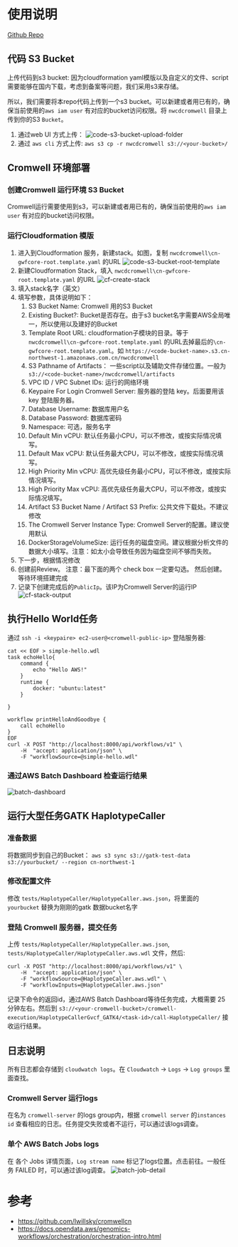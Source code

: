 # 使用说明

[Github Repo](https://github.com/kealiu/aws-genomics-workflow-cromwell-nwcd)

## 代码 S3 Bucket

上传代码到s3 bucket: 因为cloudformation yaml模版以及自定义的文件、script需要能够在国内下载，考虑到备案等问题，我们采用s3来存储。 

所以，我们需要将本repo代码上传到一个s3 bucket。可以新建或者用已有的，确保当前使用的`aws iam user` 有对应的bucket访问权限。将 `nwcdcromwell` 目录上传到你的S3 `Bucket`。 

1. 通过web UI 方式上传：
    ![code-s3-bucket-upload-folder](https://github.com/kealiu/aws-genomics-workflow-cromwell-nwcd/raw/master/docs/images/code-s3-bucket-upload-folder.png)
1. 通过 `aws cli` 方式上传: `aws s3 cp -r nwcdcromwell s3://<your-bucket>/`

## Cromwell 环境部署

### 创建Cromwell 运行环境 S3 Bucket

Cromwell运行需要使用到s3，可以新建或者用已有的，确保当前使用的`aws iam user` 有对应的bucket访问权限。

### 运行Cloudformation 模版

1. 进入到Cloudformation 服务，新建stack。如图，复制 `nwcdcromwell\cn-gwfcore-root.template.yaml` 的URL
    ![code-s3-bucket-root-template](https://github.com/kealiu/aws-genomics-workflow-cromwell-nwcd/raw/master/docs/images/code-s3-bucket-root-template.png)
1. 新建Cloudformation Stack，填入 `nwcdcromwell\cn-gwfcore-root.template.yaml` 的URL 
    ![cf-create-stack](https://github.com/kealiu/aws-genomics-workflow-cromwell-nwcd/raw/master/docs/images/cf-create-stack.png)
1. 填入stack名字（英文）
1. 填写参数，具体说明如下：
    1. S3 Bucket Name: Cromwell 用的S3 Bucket
    1. Existing Bucket?: Bucket是否存在。由于s3 bucket名字需要AWS全局唯一，所以使用以及建好的Bucket
    1. Template Root URL: cloudformation子模块的目录。等于 `nwcdcromwell\cn-gwfcore-root.template.yaml` 的URL去掉最后的`\cn-gwfcore-root.template.yaml`。如 `https://<code-bucket-name>.s3.cn-northwest-1.amazonaws.com.cn/nwcdcromwell`
    1. S3 Pathname of Artifacts： 一些script以及辅助文件存储位置。一般为 `s3://<code-bucket-name>/nwcdcromwell/artifacts`
    1. VPC ID / VPC Subnet IDs: 运行的网络环境
    1. Keypaire For Login Cromwell Server: 服务器的登陆 key。后面要用该 key 登陆服务器。
    1. Database Username: 数据库用户名
    1. Database Password: 数据库密码
    1. Namespace: 可选，服务名字
    1. Default Min vCPU: 默认任务最小CPU，可以不修改，或按实际情况填写。
    1. Default Max vCPU: 默认任务最大CPU，可以不修改，或按实际情况填写。
    1. High Priority Min vCPU: 高优先级任务最小CPU，可以不修改，或按实际情况填写。
    1. High Priority Max vCPU: 高优先级任务最大CPU，可以不修改，或按实际情况填写。
    1. Artifact S3 Bucket Name / Artifact S3 Prefix: 公共文件下载处。不建议修改
    1. The Cromwell Server Instance Type: Cromwell Server的配置。建议使用默认
    1. DockerStorageVolumeSize: 运行任务的磁盘空间。建议根据分析文件的数据大小填写。注意：如太小会导致任务因为磁盘空间不够而失败。
1. 下一步，根据情况修改
1. 创建前Review。 注意：最下面的两个 check box 一定要勾选。 然后创建。等待环境搭建完成
1. 记录下创建完成后的`PublicIp`。该IP为Cromwell Server的运行IP
    ![cf-stack-output](https://github.com/kealiu/aws-genomics-workflow-cromwell-nwcd/raw/master/docs/images/cf-stack-output.png)

## 执行Hello World任务

通过 `ssh -i <keypaire> ec2-user@<cromwell-public-ip>` 登陆服务器:

```
cat << EOF > simple-hello.wdl
task echoHello{
    command {
        echo "Hello AWS!"
    }
    runtime {
        docker: "ubuntu:latest"
    }

}

workflow printHelloAndGoodbye {
    call echoHello
}
EOF
curl -X POST "http://localhost:8000/api/workflows/v1" \
    -H  "accept: application/json" \
    -F "workflowSource=@simple-hello.wdl"
```

### 通过AWS Batch Dashboard 检查运行结果

![batch-dashboard](https://github.com/kealiu/aws-genomics-workflow-cromwell-nwcd/raw/master/docs/images/batch-dashboard.png)

## 运行大型任务GATK HaplotypeCaller

### 准备数据

将数据同步到自己的Bucket： `aws s3 sync s3://gatk-test-data s3://yourbucket/ --region cn-northwest-1`

### 修改配置文件

修改 `tests/HaplotypeCaller/HaplotypeCaller.aws.json`，将里面的 `yourbucket` 替换为刚刚的gatk 数据bucket名字

### 登陆 Cromwell 服务器，提交任务

上传 `tests/HaplotypeCaller/HaplotypeCaller.aws.json`, `tests/HaplotypeCaller/HaplotypeCaller.aws.wdl` 文件，然后:

```
curl -X POST "http://localhost:8000/api/workflows/v1" \
    -H  "accept: application/json" \
    -F "workflowSource=@HaplotypeCaller.aws.wdl" \
    -F "workflowInputs=@HaplotypeCaller.aws.json"
```

记录下命令的返回id，通过AWS Batch Dashboard等待任务完成，大概需要 25 分钟左右。然后到 `s3://<your-cromwell-bucket>/cromwell-execution/HaplotypeCallerGvcf_GATK4/<task-id>/call-HaplotypeCaller/` 接收运行结果。

## 日志说明

所有日志都会存储到 `cloudwatch logs`。在 `Cloudwatch` -> `Logs` -> `Log groups` 里面查找。

### Cromwell Server 运行logs

在名为 `cromwell-server` 的logs group内，根据 `cromwell server` 的`instances id` 查看相应的日志。任务提交失败或者不运行，可以通过该logs调查。

### 单个 AWS Batch Jobs logs

在 各个 Jobs 详情页面，`Log stream name` 标记了logs位置。点击前往。一般任务 FAILED 时，可以通过该log调查。
![batch-job-detail](https://github.com/kealiu/aws-genomics-workflow-cromwell-nwcd/raw/master/docs/images/batch-job-detail.png)

# 参考
- https://github.com/Iwillsky/cromwellcn
- https://docs.opendata.aws/genomics-workflows/orchestration/orchestration-intro.html
